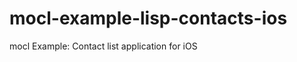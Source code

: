 mocl-example-lisp-contacts-ios
==============================

mocl Example: Contact list application for iOS
